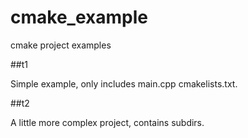 cmake_example
=============
cmake project examples

##t1

Simple example, only includes main.cpp cmakelists.txt.

##t2

A little more complex project, contains subdirs.
